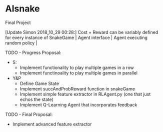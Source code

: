 # AIsnake
Final Project

[Update Simon 2018_10_29 00:28:]
Cost + Reward can be variably defined for every instance of SnakeGame |
Agent interface |
Agent executing random policy |

TODO - Progress Proposal:
 - S:
   * Implement functionality to play multiple games in a row
   * Implement functinoality to play multiple games in parallel
 - Y&P
   * Define Game State
   * Implement succAndProbReward function in snakeGame
   * Implement simple feature extractor in RLAgent.py (one that just echos the state)
   * Implement Q-Learning Agent that incorporates feedback
 
TODO - Final Proposal:
 - Implement advanced feature extractor 

